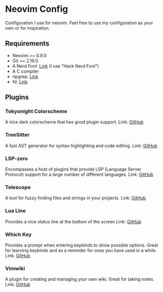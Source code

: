 # Neovim Config
Configuration I use for neovim. Feel free to use my configuration as your own or for inspiration.

## Requirements
- Neovim >= 0.9.0
- Git >= 2.19.0
- A Nerd Font: [Link](https://www.nerdfonts.com/font-downloads) (I use "Hack Nerd Font")
- A C compiler
- ripgrep: [Link](https://github.com/BurntSushi/ripgrep)
- fd: [Link](https://github.com/sharkdp/fd)

## Plugins

### Tokyonight Colorscheme
A nice dark colorscheme that has good plugin support.
Link: [GitHub](https://github.com/folke/tokyonight.nvim)

### TreeSitter
A fast AST generator for syntax highlighting and code editing.
Link: [GitHub](https://github.com/nvim-treesitter/nvim-treesitter)

### LSP-zero
Encompasses a host of plugins that provide LSP (Language Server Protocol) support for a large number of different languages.
Link: [GitHub](https://github.com/VonHeikemen/lsp-zero.nvim)

### Telescope
A tool for fuzzy finding files and strings in your projects.
Link: [GitHub](https://github.com/nvim-telescope/telescope.nvim)

### Lua Line
Provides a nice status line at the bottom of the screen
Link: [GitHub](https://github.com/nvim-lualine/lualine.nvim)

### Which Key
Provides a prompt when entering keybinds to show possible options. Great for learning keybinds and as a reminder for ones you have used in a while.
Link: [GitHub](https://github.com/folke/which-key.nvim)

### Vimwiki
A plugin for creating and managing your own wiki. Great for taking notes.
Link: [GitHub](https://github.com/vimwiki/vimwiki)
